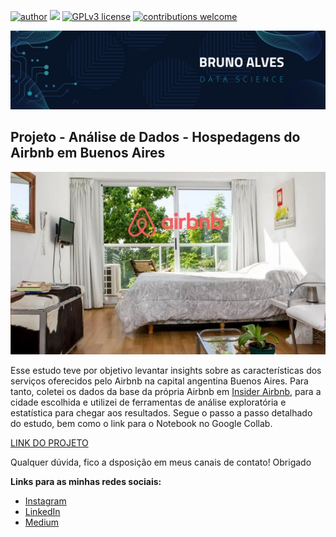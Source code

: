 [![author](https://img.shields.io/badge/author-alves_bruno-red.svg)](https://www.linkedin.com/in/bruno22ds
) [![](https://img.shields.io/badge/python-3.7+-blue.svg)](https://www.python.org/downloads/release/python-365/) [![GPLv3 license](https://img.shields.io/badge/License-GPLv3-blue.svg)](http://perso.crans.org/besson/LICENSE.html) [![contributions welcome](https://img.shields.io/badge/contributions-welcome-brightgreen.svg?style=flat)](https://https://github.com/alves-bruno-ds/data-science-BR)

<p align="center">
  <img src="https://github.com/alves-bruno-ds/data-science-BR/blob/02b5a39df41ebb6882b86df02ee0fc9eebd6bbe9/Header%20-%20Dados.png" >
</p>


## Projeto - Análise de Dados  - Hospedagens do Airbnb em Buenos Aires

<p align="center">
<p width="5%">
  <img src="https://raw.githubusercontent.com/alves-bruno-ds/data-science-BR/main/Airbnb-em-Buenos-Aires.jpg" >
</p>

Esse estudo teve por objetivo levantar insights sobre as características dos serviços oferecidos pelo Airbnb na capital angentina Buenos Aires. Para tanto, coletei os dados da base da própria Airbnb em [Insider Airbnb](http://insideairbnb.com/), para a cidade escolhida e utilizei de ferramentas de análise exploratória e estatística para chegar aos resultados.
Segue o passo a passo detalhado do estudo, bem como o link para o Notebook no Google Collab.


[LINK DO PROJETO](https://github.com/alves-bruno-ds/Analise_de_dados_Airbnb_Buenos_Aires/blob/main/Rev.01%20-%20Analisando_os_Dados_do_Airbnb_Buenos_Aires.ipynb)


Qualquer dúvida, fico a dsposição em meus canais de contato!
Obrigado



**Links para as minhas redes sociais:**
* [Instagram](https://instagram.com/cdados.br)
* [LinkedIn](https://www.linkedin.com/in/bruno22ds)
* [Medium](https://medium.com/@cdados.br)

